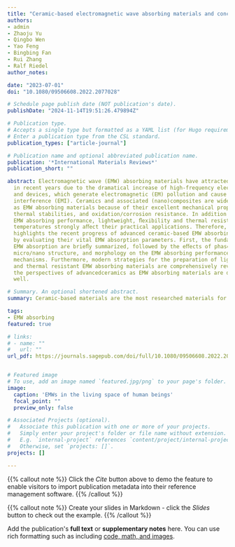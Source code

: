 ```yaml
---
title: "Ceramic-based electromagnetic wave absorbing materials and concepts towards lightweight, flexibility and thermal resistance"
authors:
- admin
- Zhaoju Yu
- Qingbo Wen
- Yao Feng
- Bingbing Fan
- Rui Zhang
- Ralf Riedel
author_notes:

date: "2023-07-01"
doi: "10.1080/09506608.2022.2077028"

# Schedule page publish date (NOT publication's date).
publishDate: "2024-11-14T19:51:26.479894Z"

# Publication type.
# Accepts a single type but formatted as a YAML list (for Hugo requirements).
# Enter a publication type from the CSL standard.
publication_types: ["article-journal"]

# Publication name and optional abbreviated publication name.
publication: '*International Materials Reviews*'
publication_short: ""

abstract: Electromagnetic wave (EMW) absorbing materials have attracted much attention
  in recent years due to the dramatical increase of high-frequency electronic components
  and devices, which generate electromagnetic (EM) pollution and cause serious electromagnetic
  interference (EMI). Ceramics and associated (nano)composites are widely investigated
  as EMW absorbing materials because of their excellent mechanical properties, chemical/
  thermal stabilities, and oxidation/corrosion resistance. In addition to outstanding
  EMW absorbing performance, lightweight, ﬂexibility and thermal resistance at high
  temperatures strongly aﬀect their practical applications. Therefore, this review
  highlights the recent progress of advanced ceramic-based EMW absorbing materials
  by evaluating their vital EMW absorption parameters. First, the fundamentals of
  EMW absorption are brieﬂy summarized, followed by the eﬀects of phase/chemical composition,
  micro/nano structure, and morphology on the EMW absorbing performance and associated
  mechanisms. Furthermore, modern strategies for the preparation of lightweight, ﬂexible
  and thermal resistant EMW absorbing materials are comprehensively reviewed. Finally,
  the perspectives of advancedceramics as EMW absorbing materials are discussed as
  well.

# Summary. An optional shortened abstract.
summary: Ceramic-based materials are the most researched materials for EMW absorption applications under relatively high temperature due to their outstanding chemical and thermal stability. EMW absorbing materials with flexibility and lightweight become future challenges for the next-generation of flexible electronic devices.

tags:
- EMW absorbing
featured: true

# links:
# - name: ""
#   url: ""
url_pdf: https://journals.sagepub.com/doi/full/10.1080/09506608.2022.2077028


# Featured image
# To use, add an image named `featured.jpg/png` to your page's folder. 
image:
  caption: 'EMWs in the living space of human beings'
  focal_point: ""
  preview_only: false

# Associated Projects (optional).
#   Associate this publication with one or more of your projects.
#   Simply enter your project's folder or file name without extension.
#   E.g. `internal-project` references `content/project/internal-project/index.md`.
#   Otherwise, set `projects: []`.
projects: []

---
```


{{% callout note %}}
Click the *Cite* button above to demo the feature to enable visitors to import publication metadata into their reference management software.
{{% /callout %}}

{{% callout note %}}
Create your slides in Markdown - click the *Slides* button to check out the example.
{{% /callout %}}

Add the publication's **full text** or **supplementary notes** here. You can use rich formatting such as including [code, math, and images](https://docs.hugoblox.com/content/writing-markdown-latex/).
